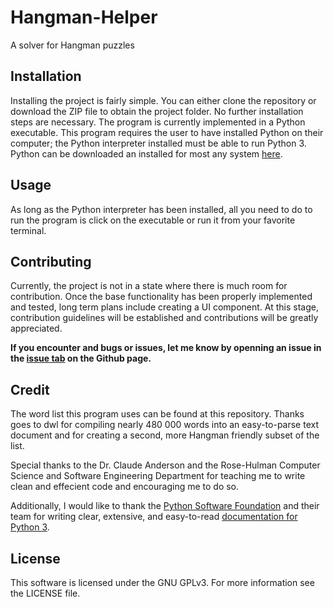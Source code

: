 # Hangman-Helper
A solver for Hangman puzzles

## Installation
Installing the project is fairly simple. You can either clone the repository or download the ZIP file to obtain the project folder. No further installation steps are necessary. The program is currently implemented in a Python executable. This program requires the user to have installed Python on their computer; the Python interpreter installed must be able to run Python 3. Python can be downloaded an installed for most any system [here](https://www.python.org/).

## Usage
As long as the Python interpreter has been installed, all you need to do to run the program is click on the executable or run it from your favorite terminal. 

## Contributing
Currently, the project is not in a state where there is much room for contribution. Once the base functionality has been properly implemented and tested, long term plans include creating a UI component. At this stage, contribution guidelines will be established and contributions will be greatly appreciated.

__If you encounter and bugs or issues, let me know by openning an issue in the [issue tab](https://github.com/Theseus001/Hangman-Helper/issues) on the Github page.__
## Credit
The word list this program uses can be found at this repository. Thanks goes to dwl for compiling nearly 480 000 words into an easy-to-parse text document and for creating a second, more Hangman friendly subset of the list.

Special thanks to the Dr. Claude Anderson and the Rose-Hulman Computer Science and Software Engineering Department for teaching me to write clean and effecient code and encouraging me to do so.

Additionally, I would like to thank the [Python Software Foundation](https://www.python.org) and their team for writing clear, extensive, and easy-to-read [documentation for Python 3](https://docs.python.org/3/).

## License
This software is licensed under the GNU GPLv3. For more information see the LICENSE file.
